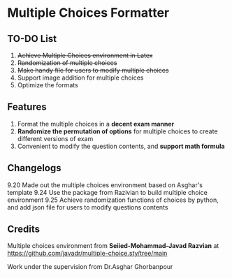 # Multiple Choices Formatter
## TO-DO List
1. ~~Achieve Multiple Choices environment in Latex~~
2. ~~Randomization of multiple choices~~
3. ~~Make handy file for users to modify multiple choices~~
4. Support image addition for multiple choices
5. Optimize the formats

## Features
1. Format the multiple choices in a **decent exam manner**
2. **Randomize the permutation of options** for multiple choices to create different versions of exam
3. Convenient to modify the question contents, and **support math formula**


## Changelogs
9.20 Made out the multiple choices environment based on Asghar's template
9.24 Use the package from Razivian to build multiple choice environment
9.25 Achieve randomization functions of choices by python, and add json file for users to modify questions contents

## Credits
Multiple choices environment from **Seiied-Mohammad-Javad Razvian** at https://github.com/javadr/multiple-choice.sty/tree/main

Work under the supervision from Dr.Asghar Ghorbanpour
